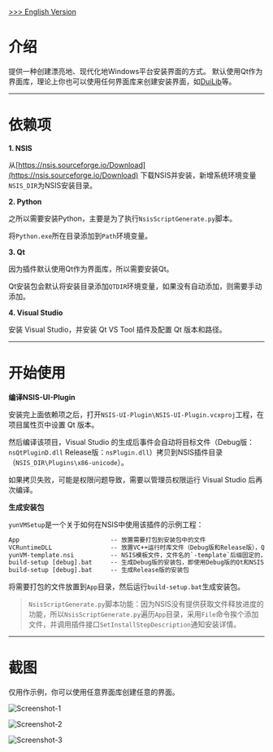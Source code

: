 [>>> English Version](README.md)

# 介绍
提供一种创建漂亮地、现代化地Windows平台安装界面的方式。
默认使用Qt作为界面库，理论上你也可以使用任何界面库来创建安装界面，如[DuiLib](https://github.com/winsoft666/duilib2)等。

---

# 依赖项

**1. NSIS**

从[https://nsis.sourceforge.io/Download](https://nsis.sourceforge.io/Download) 下载NSIS并安装，新增系统环境变量`NSIS_DIR`为NSIS安装目录。

**2. Python**

之所以需要安装Python，主要是为了执行`NsisScriptGenerate.py`脚本。

将`Python.exe`所在目录添加到`Path`环境变量。

**3. Qt**

因为插件默认使用Qt作为界面库，所以需要安装Qt。

Qt安装包会默认将安装目录添加`QTDIR`环境变量，如果没有自动添加，则需要手动添加。

**4. Visual Studio**

安装 Visual Studio，并安装 Qt VS Tool 插件及配置 Qt 版本和路径。

---

# 开始使用

**编译NSIS-UI-Plugin**

安装完上面依赖项之后，打开`NSIS-UI-Plugin\NSIS-UI-Plugin.vcxproj`工程，在项目属性页中设置 Qt 版本。

然后编译该项目，Visual Studio 的生成后事件会自动将目标文件（Debug版：`nsQtPluginD.dll` Release版：`nsPlugin.dll`）拷贝到NSIS插件目录（`NSIS_DIR\Plugins\x86-unicode`）。

如果拷贝失败，可能是权限问题导致，需要以管理员权限运行 Visual Studio 后再次编译。

**生成安装包**

`yunVMSetup`是一个关于如何在NSIS中使用该插件的示例工程：

```txt
App                         -- 放置需要打包到安装包中的文件
VCRuntimeDLL                -- 放置VC++运行时库文件（Debug版和Release版），Qt界面库默认采用MD模式编译，运行时需要依赖VC++运行时库
yunVM-template.nsi          -- NSIS模板文件，文件名的`-template`后缀固定的，NsisScriptGenerate.py会根据该模板生成yunVM.nsi
build-setup [debug].bat     -- 生成Debug版的安装包，即使用Debug版的Qt和NSIS-UI-Plugin
build-setup [debug].bat     -- 生成Release版的安装包
```

将需要打包的文件放置到`App`目录，然后运行`build-setup.bat`生成安装包。

>`NsisScriptGenerate.py`脚本功能：因为NSIS没有提供获取文件释放进度的功能，所以`NsisScriptGenerate.py`遍历`App`目录，采用`File`命令挨个添加文件，并调用插件接口`SetInstallStepDescription`通知安装详情。

---

# 截图

仅用作示例，你可以使用任意界面库创建任意的界面。

![Screenshot-1](https://github.com/winsoft666/NSIS-UI-Plugin/blob/master/Screenshot/1.png)

![Screenshot-2](https://github.com/winsoft666/NSIS-UI-Plugin/blob/master/Screenshot/2.png)

![Screenshot-3](https://github.com/winsoft666/NSIS-UI-Plugin/blob/master/Screenshot/3.png)
